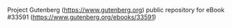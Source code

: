 Project Gutenberg (https://www.gutenberg.org) public repository for eBook #33591 (https://www.gutenberg.org/ebooks/33591)
